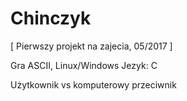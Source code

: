 # Chinczyk

[ Pierwszy projekt na zajecia, 05/2017 ]

Gra ASCII, Linux/Windows
Jezyk: C

Użytkownik vs komputerowy przeciwnik
